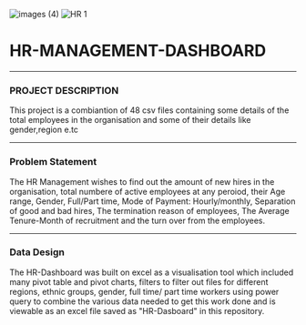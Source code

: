 ![images (4)](https://user-images.githubusercontent.com/115771603/200153204-64419a25-8f01-43d6-8b16-9d2e2a45aaba.jpeg)
![HR 1](https://user-images.githubusercontent.com/115771603/200153217-5eaafe6c-cca0-48f5-8708-9a932a682f3e.PNG)


# HR-MANAGEMENT-DASHBOARD
-------------
### PROJECT DESCRIPTION
This project is a combiantion of 48 csv files containing some details of the total employees in the organisation and some of their details like gender,region e.tc

---------
### Problem Statement
The HR Management wishes to find out the amount of new hires in the organisation, total numbere of active employees at any peroiod, their Age range, Gender, Full/Part time, Mode of Payment: Hourly/monthly, Separation of good and bad hires, The termination reason of employees, The Average Tenure-Month of recruitment and the turn over from the employees.

-----------
### Data Design
The HR-Dashboard was built on excel as a visualisation tool  which included many pivot table and pivot charts, filters to filter out files for different regions, ethnic groups, gender, full time/ part time workers using power query to combine the various data needed to get this work done and is viewable as an excel file saved as "HR-Dasboard" in this repository.
